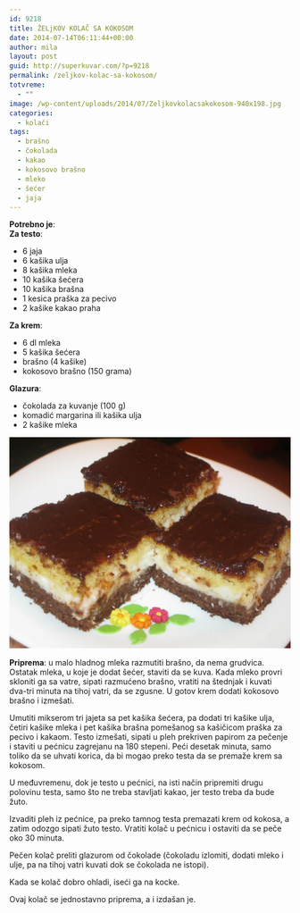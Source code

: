 ```yaml
---
id: 9218
title: ŽELjKOV KOLAČ SA KOKOSOM
date: 2014-07-14T06:11:44+00:00
author: mila
layout: post
guid: http://superkuvar.com/?p=9218
permalink: /zeljkov-kolac-sa-kokosom/
totvreme:
  - ""
image: /wp-content/uploads/2014/07/Zeljkovkolacsakokosom-940x198.jpg
categories:
  - kolači
tags:
  - brašno
  - čokolada
  - kakao
  - kokosovo brašno
  - mleko
  - šećer
  - jaja
---
```

**Potrebno je**:  
**Za testo**:

  * 6 jaja
  * 6 kašika ulja
  * 8 kašika mleka
  * 10 kašika šećera
  * 10 kašika brašna
  * 1 kesica praška za pecivo
  * 2 kašike kakao praha

**Za krem**:

  * 6 dl mleka
  * 5 kašika šećera
  * brašno (4 kašike)
  * kokosovo brašno (150 grama)

**Glazura**:

  * čokolada za kuvanje (100 g)
  * komadić margarina ili kašika ulja
  * 2 kašike mleka

![kolač sa kokosom](/wp-content/uploads/2014/07/Zeljkovkolacsakokosom-1024x768.jpg)

**Priprema**: u malo hladnog mleka razmutiti brašno, da nema grudvica. Ostatak mleka, u koje je dodat šećer, staviti da se kuva. Kada mleko provri skloniti ga sa vatre, sipati razmućeno brašno, vratiti na štednjak i kuvati dva-tri minuta na tihoj vatri, da se zgusne. U gotov krem dodati kokosovo brašno i izmešati.

Umutiti mikserom tri jajeta sa pet kašika šećera, pa dodati tri kašike ulja, četiri kašike mleka i pet kašika brašna pomešanog sa kašičicom praška za pecivo i kakaom. Testo izmešati, sipati u pleh prekriven papirom za pečenje i staviti u pećnicu zagrejanu na 180 stepeni. Peći desetak minuta, samo toliko da se uhvati korica, da bi mogao preko testa da se premaže krem sa kokosom.

U međuvremenu, dok je testo u pećnici, na isti način pripremiti drugu polovinu testa, samo što ne treba stavljati kakao, jer testo treba da bude žuto.

Izvaditi pleh iz pećnice, pa preko tamnog testa premazati krem od kokosa, a zatim odozgo sipati žuto testo. Vratiti kolač u pećnicu i ostaviti da se peče oko 30 minuta.

Pečen kolač preliti glazurom od čokolade (čokoladu izlomiti, dodati mleko i ulje, pa na tihoj vatri kuvati dok se čokolada ne istopi).

Kada se kolač dobro ohladi, iseći ga na kocke.

Ovaj kolač se jednostavno priprema, a i izdašan je.